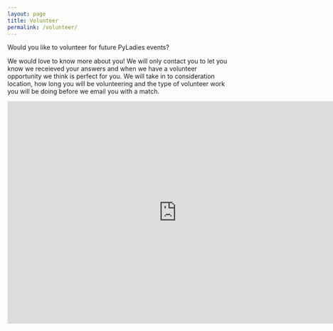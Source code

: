 ```yaml
---
layout: page
title: Volunteer
permalink: /volunteer/
---
```


Would you like to volunteer for future PyLadies events?

We would love to know more about you! We will only contact you to let you know we receieved your answers and when we have a volunteer opportunity we think is perfect for you. We will take in to consideration location, how long you will be volunteering and the type of volunteer work you will be doing before we email you with a match.

<iframe src="https://docs.google.com/forms/d/1T1IXcDUYbtbQTktdI79rTUknSO3VVH98W67J2m6YGvI/viewform?embedded=true" width="760" height="500" frameborder="0" marginheight="0" marginwidth="0">Loading...</iframe>
